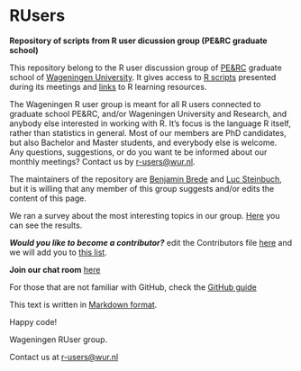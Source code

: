 # RUsers
**Repository of scripts from R user dicussion group (PE&RC graduate school)**

This repository belong to the R user discussion group of [PE&RC](https://www.pe-rc.nl/) graduate school of [Wageningen University](http://www.wur.nl/). It gives access to [R scripts](https://github.com/wageningen/RUsers/tree/master/Meeting_RScripts) presented during its meetings and [links](https://github.com/wageningen/RUsers/wiki) to R learning resources.

The Wageningen R user group is meant for all R users connected to graduate school PE&RC, and/or Wageningen University and Research,  and anybody else interested in working with R. It’s focus is the language R itself, rather than statistics in general. Most of our members are PhD candidates, but also Bachelor and Master students, and everybody else is welcome. Any questions, suggestions, or do you want te be informed about our monthly meetings? Contact us by r-users@wur.nl.

The maintainers of the repository are [Benjamin Brede](link) and [Luc Steinbuch](https://github.com/LucSteinbuch), but it is willing that any member of this group suggests and/or edits the content of this page.

We ran a survey about the most interesting topics in our group. [Here](https://github.com/wageningen/RUsers/blob/master/Presentations/survey_RuserGroup.pdf.pdf) you can see the results.

***Would you like to become a contributor?*** edit the Contributors file [here](https://github.com/wageningen/RUsers/blob/master/Contributors.md) and we will add you to [this list](https://github.com/wageningen/RUsers/settings/collaboration).

**Join our chat room** [here](https://gitter.im/R-users/Lobby?utm_source=share-link&utm_medium=link&utm_campaign=share-link)

For those that are not familiar with GitHub, check the [GitHub guide](https://guides.github.com/)

This text is written in [Markdown format](https://github.com/adam-p/markdown-here/wiki/Markdown-Cheatsheet).

Happy code!

Wageningen RUser group.

Contact us at r-users@wur.nl
